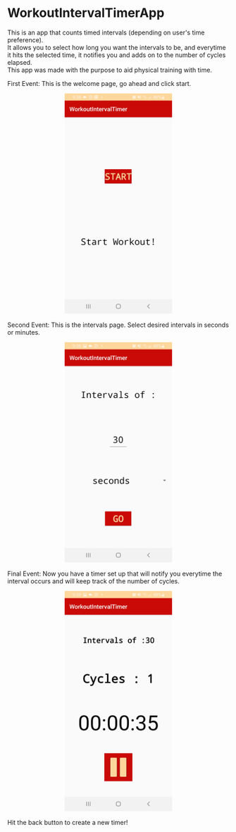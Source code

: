 # WorkoutIntervalTimerApp

This is an app that counts timed intervals (depending on user's time preference).  
It allows you to select how long you want the intervals to be, and everytime it hits the selected time,
it notifies you and adds on to the number of cycles elapsed.  
This app was made with the purpose to aid physical training with time.

First Event:
This is the welcome page, go ahead and click start.

<p align="center">
  <img src="images/pic1.jpg" height=500>
</p>

Second Event:
This is the intervals page.  Select desired intervals in seconds or minutes.

<p align="center">
  <img src="images/pic2.jpg" height=500>
</p>

Final Event:
Now you have a timer set up that will notify you everytime the interval occurs and will keep track of the number of cycles.

<p align="center">
  <img src="images/pic3.jpg" height=500>
</p>

Hit the back button to create a new timer!

